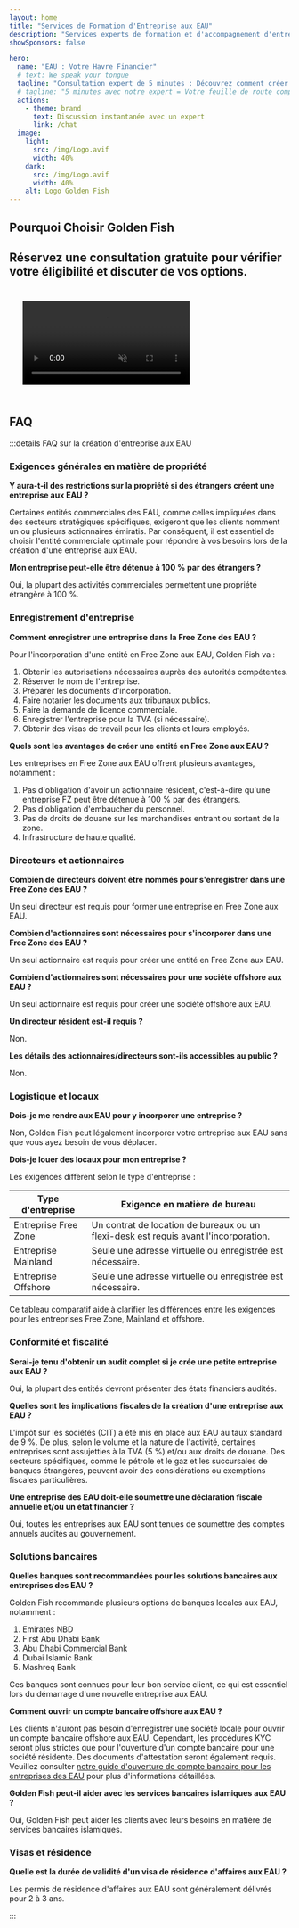 ```yaml
---
layout: home
title: "Services de Formation d'Entreprise aux EAU"
description: "Services experts de formation et d'accompagnement d'entreprises aux EAU. Solutions de création d'entreprise, bancaires, fiscales, juridiques et de visa. Paiement uniquement après approbation."
showSponsors: false

hero:
  name: "EAU : Votre Havre Financier"
  # text: We speak your tongue
  tagline: "Consultation expert de 5 minutes : Découvrez comment créer votre entreprise aux EAU <span class='hl'>sans risque</span>"
  # tagline: "5 minutes avec notre expert = Votre feuille de route complète pour une entreprise aux EAU"
  actions:
    - theme: brand
      text: Discussion instantanée avec un expert
      link: /chat
  image:
    light:
      src: /img/Logo.avif
      width: 40%
    dark:
      src: /img/Logo.avif
      width: 40%
    alt: Logo Golden Fish
---
```


<FeatureBlock :card="{
  title: 'Guide de Création d\'Entreprise',
  details: 'Guide complet pour créer des entreprises en **Free Zone, offshore, Mainland, succursale**. \n\n* 100% de propriété étrangère disponible en Free Zones et Mainland\n* Taux d\'imposition bas - seulement 9% d\'impôt sur les sociétés\n* Pas de contrôle des changes - rapatriement facile des capitaux\n\n[Learn more](/uae-business/offer/company-registration/)',
  link: '/uae-business/offer/company-registration/',
  src: {
    light: '/img/iStock-2051326997.avif',
    dark: '/img/iStock-1448478309.jpg',
    width: '100%'
  },
  inversion: false
}" />

<FeatureBlock :card="{
  title: 'Solutions Bancaires',
  details: 'Ouvrez facilement des comptes bancaires professionnels ou personnels auprès des banques de confiance des EAU. \n\n* Services PRO de bout en bout pour les approbations gouvernementales\n* Configuration complète du package bancaire\n* **Taux de réussite de 96%**\n\n[Learn more](/uae-business/offer/banking/)',
  link: '/uae-business/offer/banking/',
  src: {
    light: '/img/iStock-2153786564.avif',
    dark: '/img/iStock-2166793628.avif',
    width: '100%'
  },
  inversion: true
}" />

<FeatureBlock :card="{
  title: 'Golden Visa et Résidence',
  details: 'Obtenez un **Golden Visa** des EAU pour une résidence à long terme avec un processus de demande simplifié. \n\n* **Pas besoin d\'entrer aux EAU tous les 6 mois**\n* Validité de 10 ans avec option de renouvellement sous conditions\n* Taux de réussite de 92%\n\n[Learn more](/uae-business/offer/golden-visa/)',
  link: '/uae-business/offer/golden-visa/',
  src: {
    light: '/img/iStock-1312241253.avif',
    dark: '/img/ILONMASKID.webp',
    width: '100%'
  },
  inversion: false
}" />

<FeatureCards :features="[
  {
    title: 'Services de Conformité',
    details: 'Nos experts vous guident à travers les exigences réglementaires complexes des EAU, y compris les rapports ESR et les déclarations UBO.',
    items: [],
    linkText: 'Learn more',
    link: '/uae-business/company-registration/Protect-Your-Business',
    icon: {
      light: '/img/iStock-1299393716.avif',
      dark: '/img/iStock-2149731304.avif',
      alt: 'Services de Conformité'
    }
  },
  {
    title: 'Impôt sur les Sociétés et TVA',
    details: 'Conseils d\'experts pour assurer la conformité aux obligations d\'impôt sur les sociétés et de TVA auprès de l\'Autorité Fiscale Fédérale (FTA).',
    items: [],
    linkText: 'Learn more',
    link: '/uae-business/company-registration/accounting-legal',
    icon: {
      light: '/img/iStock-1018285934.avif',
      dark: '/img/iStock-584576538.avif',
      alt: 'Services Fiscaux'
    }
  },
  {
    title: 'Services Juridiques',
    details: 'L\'équipe juridique conseille sur les lois des EAU concernant les fusions-acquisitions, la restructuration d\'entreprise, le financement et la résolution des litiges.',
    items: [],
    linkText: 'Learn more',
    link: '/uae-business/company-registration/Protect-Your-Business',
    icon: {
      light: '/img/iStock-650045508.avif',
      dark: '/img/iStock-1498627598.avif',
      alt: 'Services Juridiques'
    }
  },
  {
    title: 'Comptabilité et Paie',
    details: 'Nos comptables gèrent les finances, assurant la comptabilité, le rapprochement, la paie et le support d\'audit, économisant les coûts de recrutement.',
    items: [],
    linkText: 'Learn more',
    link: '/resources/contacts',
    icon: {
      light: '/img/iStock-1022793868.avif',
      dark: '/img/iStock-1320130292.jpg',
      alt: 'Services Comptables'
    }
  },
]" />

## Pourquoi Choisir Golden Fish

<BenefitsList :features="[
  {
    icon: '🏢',
    title: 'Expertise Locale aux EAU',
    text: 'Des spécialistes dédiés à Dubai fournissent des conseils d\'experts à chaque étape du processus.'
  },
  {
    icon: '📊',
    title: 'Taux de Réussite Prouvé',
    text: 'Plus de 90% de taux d\'approbation avec des centaines de visas, comptes bancaires et enregistrements d\'entreprises délivrés via notre traitement premium.'
  },
  {
    icon: '💸',
    title: '**Frais Basés sur le Succès**',
    text: '[Payez uniquement après approbation](/uae-business/benefits/success-based-fees). Transparence totale sans frais cachés.'
  },
]" />

## Réservez une consultation gratuite pour vérifier votre éligibilité et discuter de vos options.

<video autoplay muted playsinline style="padding: 24px">
  <source src="/img/iStock-2185906461.mp4" type="video/mp4">
</video>

<ContactFormModalNav buttonText="Parler à un expert" formStyle="display: block; margin: 1rem auto;"/>

## FAQ

:::details FAQ sur la création d'entreprise aux EAU

### Exigences générales en matière de propriété

**Y aura-t-il des restrictions sur la propriété si des étrangers créent une entreprise aux EAU ?**

Certaines entités commerciales des EAU, comme celles impliquées dans des secteurs stratégiques spécifiques, exigeront que les clients nomment un ou plusieurs actionnaires émiratis. Par conséquent, il est essentiel de choisir l'entité commerciale optimale pour répondre à vos besoins lors de la création d'une entreprise aux EAU.

**Mon entreprise peut-elle être détenue à 100 % par des étrangers ?**

Oui, la plupart des activités commerciales permettent une propriété étrangère à 100 %.

### Enregistrement d'entreprise

**Comment enregistrer une entreprise dans la Free Zone des EAU ?**

Pour l'incorporation d'une entité en Free Zone aux EAU, Golden Fish va :

1. Obtenir les autorisations nécessaires auprès des autorités compétentes.
2. Réserver le nom de l'entreprise.
3. Préparer les documents d'incorporation.
4. Faire notarier les documents aux tribunaux publics.
5. Faire la demande de licence commerciale.
6. Enregistrer l'entreprise pour la TVA (si nécessaire).
7. Obtenir des visas de travail pour les clients et leurs employés.

**Quels sont les avantages de créer une entité en Free Zone aux EAU ?**

Les entreprises en Free Zone aux EAU offrent plusieurs avantages, notamment :

1. Pas d'obligation d'avoir un actionnaire résident, c'est-à-dire qu'une entreprise FZ peut être détenue à 100 % par des étrangers.
2. Pas d'obligation d'embaucher du personnel.
3. Pas de droits de douane sur les marchandises entrant ou sortant de la zone.
4. Infrastructure de haute qualité.

### Directeurs et actionnaires

**Combien de directeurs doivent être nommés pour s'enregistrer dans une Free Zone des EAU ?**

Un seul directeur est requis pour former une entreprise en Free Zone aux EAU.

**Combien d'actionnaires sont nécessaires pour s'incorporer dans une Free Zone des EAU ?**

Un seul actionnaire est requis pour créer une entité en Free Zone aux EAU.

**Combien d'actionnaires sont nécessaires pour une société offshore aux EAU ?**

Un seul actionnaire est requis pour créer une société offshore aux EAU.

**Un directeur résident est-il requis ?**

Non.

**Les détails des actionnaires/directeurs sont-ils accessibles au public ?**

Non.

### Logistique et locaux

**Dois-je me rendre aux EAU pour y incorporer une entreprise ?**

Non, Golden Fish peut légalement incorporer votre entreprise aux EAU sans que vous ayez besoin de vous déplacer.

**Dois-je louer des locaux pour mon entreprise ?**

Les exigences diffèrent selon le type d'entreprise :

| Type d'entreprise | Exigence en matière de bureau |
| ----------------- | ----------------------------- |
| Entreprise Free Zone | Un contrat de location de bureaux ou un flexi-desk est requis avant l'incorporation. |
| Entreprise Mainland | Seule une adresse virtuelle ou enregistrée est nécessaire. |
| Entreprise Offshore | Seule une adresse virtuelle ou enregistrée est nécessaire. |

Ce tableau comparatif aide à clarifier les différences entre les exigences pour les entreprises Free Zone, Mainland et offshore.

### Conformité et fiscalité

**Serai-je tenu d'obtenir un audit complet si je crée une petite entreprise aux EAU ?**

Oui, la plupart des entités devront présenter des états financiers audités.

**Quelles sont les implications fiscales de la création d'une entreprise aux EAU ?**

L'impôt sur les sociétés (CIT) a été mis en place aux EAU au taux standard de 9 %. De plus, selon le volume et la nature de l'activité, certaines entreprises sont assujetties à la TVA (5 %) et/ou aux droits de douane. Des secteurs spécifiques, comme le pétrole et le gaz et les succursales de banques étrangères, peuvent avoir des considérations ou exemptions fiscales particulières.

**Une entreprise des EAU doit-elle soumettre une déclaration fiscale annuelle et/ou un état financier ?**

Oui, toutes les entreprises aux EAU sont tenues de soumettre des comptes annuels audités au gouvernement.

### Solutions bancaires

**Quelles banques sont recommandées pour les solutions bancaires aux entreprises des EAU ?**

Golden Fish recommande plusieurs options de banques locales aux EAU, notamment :

1. Emirates NBD
2. First Abu Dhabi Bank
3. Abu Dhabi Commercial Bank
4. Dubai Islamic Bank
5. Mashreq Bank

Ces banques sont connues pour leur bon service client, ce qui est essentiel lors du démarrage d'une nouvelle entreprise aux EAU.

**Comment ouvrir un compte bancaire offshore aux EAU ?**

Les clients n'auront pas besoin d'enregistrer une société locale pour ouvrir un compte bancaire offshore aux EAU. Cependant, les procédures KYC seront plus strictes que pour l'ouverture d'un compte bancaire pour une société résidente. Des documents d'attestation seront également requis. Veuillez consulter [notre guide d'ouverture de compte bancaire pour les entreprises des EAU](./uae-business/company-registration/banking) pour plus d'informations détaillées.

**Golden Fish peut-il aider avec les services bancaires islamiques aux EAU ?**

Oui, Golden Fish peut aider les clients avec leurs besoins en matière de services bancaires islamiques.

### Visas et résidence

**Quelle est la durée de validité d'un visa de résidence d'affaires aux EAU ?**

Les permis de résidence d'affaires aux EAU sont généralement délivrés pour 2 à 3 ans.

:::